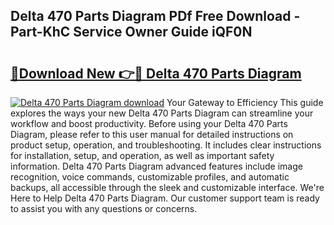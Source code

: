 ## Delta 470 Parts Diagram PDf Free Download - Part-KhC Service Owner Guide iQF0N

# <h2><a href="http://dfn1r4x.blite.top/?on=Delta+470+Parts+Diagram">🔗Download New 👉🔴 Delta 470 Parts Diagram</a></h2>

[![Delta 470 Parts Diagram download](https://i.imgur.com/lujVjoI.png)](http://dfn1r4x.blite.top/?on=Delta+470+Parts+Diagram)
Your Gateway to Efficiency This guide explores the ways your new Delta 470 Parts Diagram can streamline your workflow and boost productivity. Before using your Delta 470 Parts Diagram, please refer to this user manual for detailed instructions on product setup, operation, and troubleshooting. It includes clear instructions for installation, setup, and operation, as well as important safety information. Delta 470 Parts Diagram advanced features include image recognition, voice commands, customizable profiles, and automatic backups, all accessible through the sleek and customizable interface. We're Here to Help Delta 470 Parts Diagram. Our customer support team is ready to assist you with any questions or concerns.
